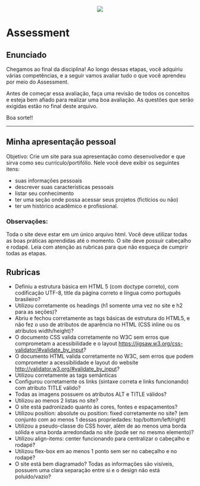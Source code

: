 <p align="center">
    <img src="https://www.infnet.edu.br/infnet/wp-content/themes/infnet.homepage//assets/img/LogoInfnetRodape.png"/>
</p>

# Assessment

## Enunciado

Chegamos ao final da disciplina! Ao longo dessas etapas, você adquiriu várias competências, e a seguir vamos avaliar tudo o que você aprendeu por meio do Assessment.

Antes de começar essa avaliação, faça uma revisão de todos os conceitos e esteja bem afiado para realizar uma boa avaliação. As questões que serão exigidas estão no final deste arquivo.

Boa sorte!!

________________________________________________________________

## Minha apresentação pessoal

Objetivo: Crie um site para sua apresentação como desenvolvedor e que sirva como seu currículo/portifólio. Nele você deve exibir os seguintes itens:

- suas informações pessoais
- descrever suas características pessoais
- listar seu conhecimento
- ter uma seção onde possa acessar seus projetos (fictícios ou não)
- ter um histórico acadêmico e profissional.

### Observações:

Toda o site deve estar em um único arquivo html. Você deve utilizar todas as boas práticas aprendidas até o momento. O site deve possuir cabeçalho e rodapé.
Leia com atenção as rubricas para que não esqueça de cumprir todas as etapas.

## Rubricas

- Definiu a estrutura básica em HTML 5 (com doctype correto), com codificação UTF-8, title da página correto e língua como português brasileiro?
- Utilizou corretamente os headings (h1 somente uma vez no site e h2 para as seções)?
- Abriu e fechou corretamente as tags básicas de estrutura do HTML5, e não fez o uso de atributos de aparência no HTML (CSS inline ou os atributos width/height)?
- O documento CSS valida corretamente no W3C sem erros que comprometam a acessibilidade e o layout https://jigsaw.w3.org/css-validator/#validate_by_input?
- O documento HTML valida corretamente no W3C, sem erros que podem comprometer a acessibilidade e layout do website http://validator.w3.org/#validate_by_input?
- Utilizou corretamente as tags semânticas
- Configurou corretamente os links (sintaxe correta e links funcionando) com atributo TITLE válido?
- Todas as imagens possuem os atributos ALT e TITLE válidos?
- Utilizou ao menos 2 listas no site?
- O site está padronizado quanto às cores, fontes e espaçamentos?
- Utilizou position: absolute ou position: fixed corretamente no site? (em conjunto com ao menos 1 dessas propriedades: top/bottom/left/right)
- Utilizou a pseudo-classe do CSS hover, além de ao menos uma borda sólida e uma borda arredondada no site (pode ser no mesmo elemento)?
- Utilizou align-items: center funcionando para centralizar o cabeçalho e rodapé?
- Utilizou flex-box em ao menos 1 ponto sem ser no cabeçalho e no rodapé?
- O site está bem diagramado? Todas as informações são visíveis, possuem uma clara separação entre si e o design não está poluído/vazio?